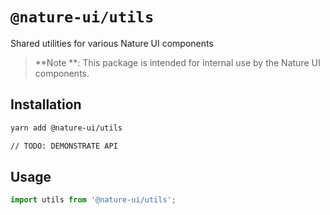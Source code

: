 # `@nature-ui/utils`

Shared utilities for various Nature UI components

> **Note **: This package is intended for internal use by the Nature UI
> components.

## Installation

```sh
yarn add @nature-ui/utils

// TODO: DEMONSTRATE API
```

## Usage

```jsx
import utils from '@nature-ui/utils';
```
